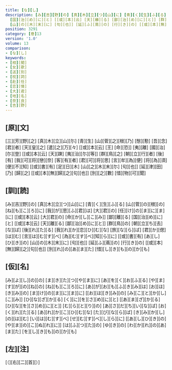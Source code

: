 ```yaml
---
title: [な][し]
description: [み][吉][野][の] [真][木][立][つ][山][に] [青][く][生][ふ][る] [山][菅][の][根][の] [ね][も][こ][ろ][に] [我][が][思][ふ][君][は] [大][君][の] [任][け][の][ま][に][ま][に] [[或][本][云] [大][君][の] [命][か][し][こ][み]] [鄙][離][る]
  [国][治][め][に][と] [[或][本][云] [天][離][る] [鄙][治][め][に][と]] [群][鳥][の] [朝][立][ち][去][な][ば] [後][れ][た][る] [我][れ][か][恋][ひ][む][な] [旅][な][ら][ば] [君][か][偲][は][む] [言][は][む][す][べ] [為][む][す][べ][知][ら][に] [[或][書][有] [あ][し][ひ][き][の]
  [山][の][木][末][に] [句][也]] [延][ふ][蔦][の] [行][き][の] [[或][本][無][歸][之][句][也]] [別][れ][の][あ][ま][た] [惜][し][き][も][の][か][も]
position: 3291
category: [巻]13
version: '1.0'
volume: 13
comparison:
- [な][し]
keywords:
- [相][聞]
- [女][歌]
- [送][別]
- [枕][詞]
- [赴][任]
- [恋][情]
- [大][君]
- [地][名]
- [奈][良]
- [吉][野]
---
```


## [原][文]

[三][芳][野][之] [真][木][立][山][尓] [青][生] [山][菅][之][根][乃] [慇][懃] [吾][念][君][者] [天][皇][之] [遣][之][万][々] [[或][本][云] [王] [命][恐]] [夷][離] [國][治][尓][登] [[或][本][云] [天][踈] [夷][治][尓][等]] [群][鳥][之] [朝][立][行][者] [後][有] [我][可][将][戀][奈] [客][有][者] [君][可][将][思] [言][牟][為][便] [将][為][須][便][不][知] [[或][書][有] [足][日][木] [山][之][木][末][尓] [句][也]] [延][津][田][乃] [歸][之] [[或][本][無][歸][之][句][也]] [別][之][數] [惜][物][可][聞]

## [訓][読]

[み][吉][野][の] [真][木][立][つ][山][に] [青][く][生][ふ][る] [山][菅][の][根][の] [ね][も][こ][ろ][に] [我][が][思][ふ][君][は] [大][君][の] [任][け][の][ま][に][ま][に] [[或][本][云] [大][君][の] [命][か][し][こ][み]] [鄙][離][る] [国][治][め][に][と] [[或][本][云] [天][離][る] [鄙][治][め][に][と]] [群][鳥][の] [朝][立][ち][去][な][ば] [後][れ][た][る] [我][れ][か][恋][ひ][む][な] [旅][な][ら][ば] [君][か][偲][は][む] [言][は][む][す][べ] [為][む][す][べ][知][ら][に] [[或][書][有] [あ][し][ひ][き][の] [山][の][木][末][に] [句][也]] [延][ふ][蔦][の] [行][き][の] [[或][本][無][歸][之][句][也]] [別][れ][の][あ][ま][た] [惜][し][き][も][の][か][も]

## [仮][名]

[み][よ][し][の][の] [ま][き][た][つ][や][ま][に] [あ][を][く][お][ふ][る] [や][ま][す][が][の][ね][の] [ね][も][こ][ろ][に] [あ][が][お][も][ふ][き][み][は] [お][ほ][き][み][の] [ま][け][の][ま][に][ま][に] [[お][ほ][き][み][の] [み][こ][と][か][し][こ][み]] [ひ][な][ざ][か][る] [く][に][を][さ][め][に][と] [[あ][ま][ざ][か][る] [ひ][な][を][さ][め][に][と]] [む][ら][と][り][の] [あ][さ][だ][ち][い][な][ば] [お][く][れ][た][る] [あ][れ][か][こ][ひ][む][な] [た][び][な][ら][ば] [き][み][か][し][の][は][む] [い][は][む][す][べ] [せ][む][す][べ][し][ら][に] [[あ][し][ひ][き][の] [や][ま][の][こ][ぬ][れ][に]] [は][ふ][つ][た][の] [ゆ][き][の] [わ][か][れ][の][あ][ま][た] [を][し][き][も][の][か][も]

## [左][注]

[（][右][二][首][）]
